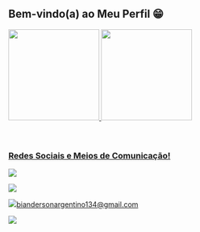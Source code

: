 ## Bem-vindo(a) ao Meu Perfil 😁

 <div>
   <a href="https://github.com/BiandersonArgdev">
   <img height="180em" src="https://github-readme-stats.vercel.app/api?username=BiandersonArgdev&show_icons=true&theme=tokyonight&include_all_commits=true&count_private=true"/>
   <img height="180em" src="https://github-readme-stats.vercel.app/api/top-langs/?username=BiandersonArgdev&layout=compact&langs_count=6&theme=tokyonight"/>
</div>
    
<div style="display: inline_block"><br>
  <!--<img align="center" alt="Js" height="30" width="40" src="https://raw.githubusercontent.com/devicons/devicon/master/icons/javascript/javascript-plain.svg">-->
  
</div>
 
<br>
 
### Redes Sociais e Meios de Comunicação!
 
<div> 
 
  <a href="https://instagram.com/biicegp" target="_blank"><img src="https://img.shields.io/badge/-Instagram-%23E4405F?style=for-the-badge&logo=instagram&logoColor=white" target="_blank"></a>
  
 <a href="https://discord.com/users/895345548251508766" target="_blank"><img src="https://img.shields.io/badge/Discord-7289DA?style=for-the-badge&logo=discord&logoColor=white" target="_blank"></a> 
 
  <a href = "#"><img src="https://img.shields.io/badge/-Gmail-%23333?style=for-the-badge&logo=gmail&logoColor=white" target="_blank">biandersonargentino134@gmail.com</a>
  
  <a href="#" target="_blank"><img src="https://img.shields.io/badge/-LinkedIn-%230077B5?style=for-the-badge&logo=linkedin&logoColor=white" target="_blank"></a>
  
</div>
